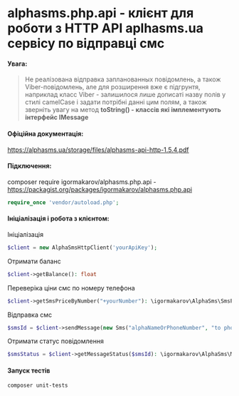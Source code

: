# alphasms.php.api - клієнт для роботи з HTTP API aplhasms.ua сервісу по відправці смс 

#### Увага:

> Не реалізована відправка запланованных повідомлень, а також Viber-повідомлень, але для розширення вже є підгрунтя, наприклад класс Viber - залишилося лише дописаті назву полів у стилі camelCase і задати потрібні данні цим полям, а також зверніть увагу на метод **toString() - классів які імплементують інтерфейс IMessage**
 
#### Офіційна документація:
https://alphasms.ua/storage/files/alphasms-api-http-1.5.4.pdf

#### Підключення:

composer require igormakarov/alphasms.php.api - https://packagist.org/packages/igormakarov/alphasms.php.api
```php
require_once 'vendor/autoload.php';
```

 #### Ініціалізація і робота з клієнтом:

Ініціалізація
```php
$client = new AlphaSmsHttpClient('yourApiKey');
```
Отримати баланс 
```php
$client->getBalance(): float 
```
Переверіка ціни смс по номеру телефона
```php
$client->getSmsPriceByNumber("+yourNumber"): \igormakarov\AlphaSms\SmsPrice - має інформацію про смс з ціною та валютою
```
Відправка смс
```php
$smsId = $client->sendMessage(new Sms("alphaNameOrPhoneNumber", "to phone", "message text")): int - id смс
```
Отримати статус повідомлення
```php
$smsStatus = $client->getMessageStatus($smsId): \igormakarov\AlphaSms\Message\MessageStatus - має інформацію про статус повідомлення код, та дату
```


#### Запуск тестів
```cli
composer unit-tests
```
